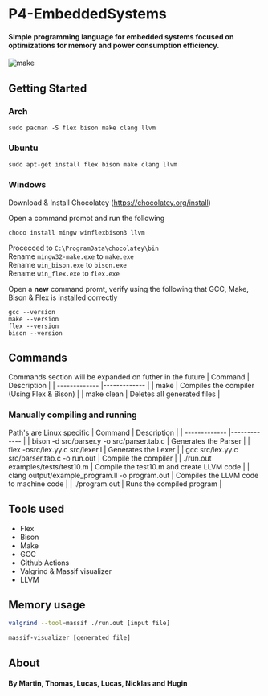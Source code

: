 # P4-EmbeddedSystems
#### Simple programming language for embedded systems focused on optimizations for memory and power consumption efficiency.
![make](https://github.com/MartinCornelius/P4-EmbeddedSystems/actions/workflows/makefile.yml/badge.svg)

## Getting Started

### Arch
```
sudo pacman -S flex bison make clang llvm
```
### Ubuntu
```
sudo apt-get install flex bison make clang llvm
```
### Windows
Download & Install Chocolatey (https://chocolatey.org/install)

Open a command promot and run the following
```
choco install mingw winflexbison3 llvm
```
Procecced to ``C:\ProgramData\chocolatey\bin`` \
Rename ``mingw32-make.exe`` to ``make.exe`` \
Rename ``win_bison.exe`` to ``bison.exe`` \
Rename ``win_flex.exe`` to ``flex.exe``

Open a **new** command promt, verify using the following that GCC, Make, Bison & Flex is installed correctly
```
gcc --version
make --version
flex --version
bison --version
```

## Commands
Commands section will be expanded on futher in the future
| Command       | Description  |
| ------------- |------------- |
| make          | Compiles the compiler (Using Flex & Bison) |
| make clean    | Deletes all generated files                |


### Manually compiling and running
Path's are Linux specific
| Command       | Description  |
| ------------- |------------- |
| bison -d src/parser.y -o src/parser.tab.c      | Generates the Parser                         |
| flex -osrc/lex.yy.c src/lexer.l                | Generates the Lexer                          |
| gcc src/lex.yy.c src/parser.tab.c -o run.out   | Compile the compiler                         |
| ./run.out examples/tests/test10.m              | Compile the test10.m and create LLVM code    |
| clang output/example_program.ll -o program.out | Compiles the LLVM code to machine code       |
| ./program.out                                  | Runs the compiled program                    |

## Tools used
* Flex
* Bison
* Make
* GCC
* Github Actions
* Valgrind & Massif visualizer
* LLVM

## Memory usage
```bash
valgrind --tool=massif ./run.out [input file]
```
```bash
massif-visualizer [generated file]
```

## About
#### By Martin, Thomas, Lucas, Lucas, Nicklas and Hugin
